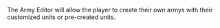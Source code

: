 The Army Editor will allow the player to create their own armys with their customized units or pre-created units.
